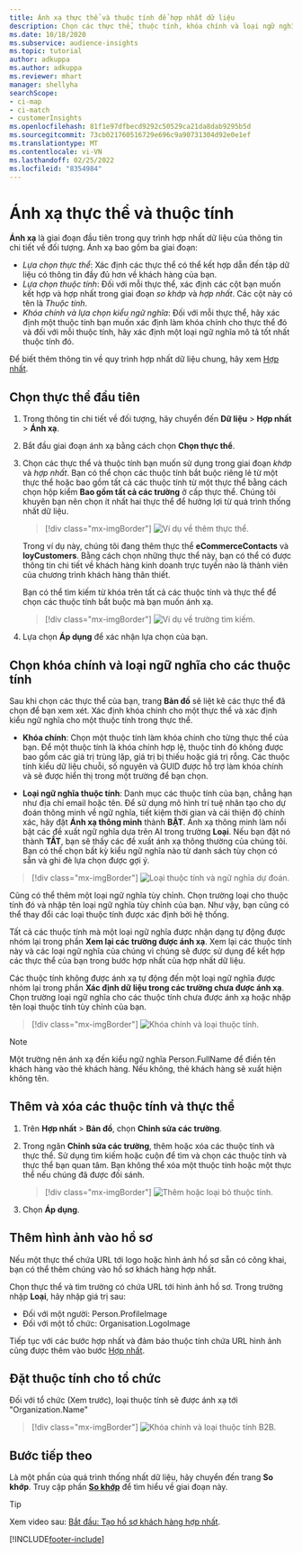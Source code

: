 ```yaml
---
title: Ánh xạ thực thể và thuộc tính để hợp nhất dữ liệu
description: Chọn các thực thể, thuộc tính, khóa chính và loại ngữ nghĩa để ánh xạ dữ liệu vào hồ sơ khách hàng hợp nhất.
ms.date: 10/18/2020
ms.subservice: audience-insights
ms.topic: tutorial
author: adkuppa
ms.author: adkuppa
ms.reviewer: mhart
manager: shellyha
searchScope:
- ci-map
- ci-match
- customerInsights
ms.openlocfilehash: 81f1e97dfbecd9292c50529ca21da8dab9295b5d
ms.sourcegitcommit: 73cb021760516729e696c9a90731304d92e0e1ef
ms.translationtype: MT
ms.contentlocale: vi-VN
ms.lasthandoff: 02/25/2022
ms.locfileid: "8354984"
---
```

# <a name="map-entities-and-attributes"></a>Ánh xạ thực thể và thuộc tính

**Ánh xạ** là giai đoạn đầu tiên trong quy trình hợp nhất dữ liệu của thông tin chi tiết về đối tượng. Ánh xạ bao gồm ba giai đoạn:

- *Lựa chọn thực thể*: Xác định các thực thể có thể kết hợp dẫn đến tập dữ liệu có thông tin đầy đủ hơn về khách hàng của bạn.
- *Lựa chọn thuộc tính*: Đối với mỗi thực thể, xác định các cột bạn muốn kết hợp và hợp nhất trong giai đoạn *so khớp* và *hợp nhất*. Các cột này có tên là *Thuộc tính*.
- *Khóa chính và lựa chọn kiểu ngữ nghĩa*: Đối với mỗi thực thể, hãy xác định một thuộc tính bạn muốn xác định làm khóa chính cho thực thể đó và đối với mỗi thuộc tính, hãy xác định một loại ngữ nghĩa mô tả tốt nhất thuộc tính đó.

Để biết thêm thông tin về quy trình hợp nhất dữ liệu chung, hãy xem [Hợp nhất](data-unification.md).

## <a name="select-the-first-entities"></a>Chọn thực thể đầu tiên

1. Trong thông tin chi tiết về đối tượng, hãy chuyển đến **Dữ liệu** > **Hợp nhất** > **Ánh xạ**.

2. Bắt đầu giai đoạn ánh xạ bằng cách chọn **Chọn thực thể**.

3. Chọn các thực thể và thuộc tính bạn muốn sử dụng trong giai đoạn *khớp* và *hợp nhất*. Bạn có thể chọn các thuộc tính bắt buộc riêng lẻ từ một thực thể hoặc bao gồm tất cả các thuộc tính từ một thực thể bằng cách chọn hộp kiểm **Bao gồm tất cả các trường** ở cấp thực thể. Chúng tôi khuyên bạn nên chọn ít nhất hai thực thể để hưởng lợi từ quá trình thống nhất dữ liệu.

   > [!div class="mx-imgBorder"]
   > ![Ví dụ về thêm thực thể.](media/data-manager-configure-map-add-entities-example.png "Ví dụ về thêm thực thể")

   Trong ví dụ này, chúng tôi đang thêm thực thể **eCommerceContacts** và **loyCustomers**. Bằng cách chọn những thực thể này, bạn có thể có được thông tin chi tiết về khách hàng kinh doanh trực tuyến nào là thành viên của chương trình khách hàng thân thiết.
   
   Bạn có thể tìm kiếm từ khóa trên tất cả các thuộc tính và thực thể để chọn các thuộc tính bắt buộc mà bạn muốn ánh xạ.
   
     > [!div class="mx-imgBorder"]
   > ![Ví dụ về trường tìm kiếm.](media/data-manager-configure-map-search-fields-example.png "Ví dụ về trường tìm kiếm")

4. Lựa chọn **Áp dụng** để xác nhận lựa chọn của bạn.

## <a name="select-primary-key-and-semantic-type-for-attributes"></a>Chọn khóa chính và loại ngữ nghĩa cho các thuộc tính

Sau khi chọn các thực thể của bạn, trang **Bản đồ** sẽ liệt kê các thực thể đã chọn để bạn xem xét. Xác định khóa chính cho một thực thể và xác định kiểu ngữ nghĩa cho một thuộc tính trong thực thể.

- **Khóa chính**: Chọn một thuộc tính làm khóa chính cho từng thực thể của bạn. Để một thuộc tính là khóa chính hợp lệ, thuộc tính đó không được bao gồm các giá trị trùng lặp, giá trị bị thiếu hoặc giá trị rỗng. Các thuộc tính kiểu dữ liệu chuỗi, số nguyên và GUID được hỗ trợ làm khóa chính và sẽ được hiển thị trong một trường để bạn chọn.

- **Loại ngữ nghĩa thuộc tính**: Danh mục các thuộc tính của bạn, chẳng hạn như địa chỉ email hoặc tên. Để sử dụng mô hình trí tuệ nhân tạo cho dự đoán thông minh về ngữ nghĩa, tiết kiệm thời gian và cải thiện độ chính xác, hãy đặt **Ánh xạ thông minh** thành **BẬT**. Ánh xạ thông minh làm nổi bật các đề xuất ngữ nghĩa dựa trên AI trong trường **Loại**. Nếu bạn đặt nó thành **TẮT**, bạn sẽ thấy các đề xuất ánh xạ thông thường của chúng tôi. Bạn có thể chọn bất kỳ kiểu ngữ nghĩa nào từ danh sách tùy chọn có sẵn và ghi đè lựa chọn được gợi ý.

> [!div class="mx-imgBorder"]
> ![Loại thuộc tính và ngữ nghĩa dự đoán.](media/data-manager-configure-map-add-attributes-semantic-prediction.png "Loại thuộc tính và ngữ nghĩa dự đoán")

Cũng có thể thêm một loại ngữ nghĩa tùy chỉnh. Chọn trường loại cho thuộc tính đó và nhập tên loại ngữ nghĩa tùy chỉnh của bạn. Như vậy, bạn cũng có thể thay đổi các loại thuộc tính được xác định bởi hệ thống.

Tất cả các thuộc tính mà một loại ngữ nghĩa được nhận dạng tự động được nhóm lại trong phần **Xem lại các trường được ánh xạ**. Xem lại các thuộc tính này và các loại ngữ nghĩa của chúng vì chúng sẽ được sử dụng để kết hợp các thực thể của bạn trong bước hợp nhất của hợp nhất dữ liệu.

Các thuộc tính không được ánh xạ tự động đến một loại ngữ nghĩa được nhóm lại trong phần **Xác định dữ liệu trong các trường chưa được ánh xạ**. Chọn trường loại ngữ nghĩa cho các thuộc tính chưa được ánh xạ hoặc nhập tên loại thuộc tính tùy chỉnh của bạn.

> [!div class="mx-imgBorder"]
> ![Khóa chính và loại thuộc tính.](media/data-manager-configure-map-add-attributes.png "Khóa chính và loại thuộc tính")

> [!NOTE]
> Một trường nên ánh xạ đến kiểu ngữ nghĩa Person.FullName để điền tên khách hàng vào thẻ khách hàng. Nếu không, thẻ khách hàng sẽ xuất hiện không tên. 

## <a name="add-and-remove-attributes-and-entities"></a>Thêm và xóa các thuộc tính và thực thể

1. Trên **Hợp nhất** > **Bản đồ**, chọn **Chỉnh sửa các trường**.

2. Trong ngăn **Chỉnh sửa các trường**, thêm hoặc xóa các thuộc tính và thực thể. Sử dụng tìm kiếm hoặc cuộn để tìm và chọn các thuộc tính và thực thể bạn quan tâm. Bạn không thể xóa một thuộc tính hoặc một thực thể nếu chúng đã được đối sánh.

   > [!div class="mx-imgBorder"]
   > ![Thêm hoặc loại bỏ thuộc tính.](media/configure-data-map-edit.png "Thêm hoặc loại bỏ thuộc tính")

3. Chọn **Áp dụng**.

## <a name="add-images-to-profiles"></a>Thêm hình ảnh vào hồ sơ

Nếu một thực thể chứa URL tới logo hoặc hình ảnh hồ sơ sẵn có công khai, bạn có thể thêm chúng vào hồ sơ khách hàng hợp nhất.

Chọn thực thể và tìm trường có chứa URL tới hình ảnh hồ sơ. Trong trường nhập **Loại**, hãy nhập giá trị sau: 
- Đối với một người: Person.ProfileImage
- Đối với một tổ chức: Organisation.LogoImage

Tiếp tục với các bước hợp nhất và đảm bảo thuộc tính chứa URL hình ảnh cũng được thêm vào bước [Hợp nhất](merge-entities.md).

## <a name="set-attributes-for-organizations"></a>Đặt thuộc tính cho tổ chức

Đối với tổ chức (Xem trước), loại thuộc tính sẽ được ánh xạ tới "Organization.Name"
> [!div class="mx-imgBorder"]
> ![Khóa chính và loại thuộc tính B2B.](media/configure-data-map-edit-b2b.png "Khóa chính và loại thuộc tính B2B")

## <a name="next-step"></a>Bước tiếp theo

Là một phần của quá trình thống nhất dữ liệu, hãy chuyển đến trang **So khớp**. Truy cập phần [**So khớp**](match-entities.md) để tìm hiểu về giai đoạn này.

> [!TIP]
> Xem video sau: [Bắt đầu: Tạo hồ sơ khách hàng hợp nhất](https://youtu.be/oBfGEhucAxs).


[!INCLUDE[footer-include](../includes/footer-banner.md)]